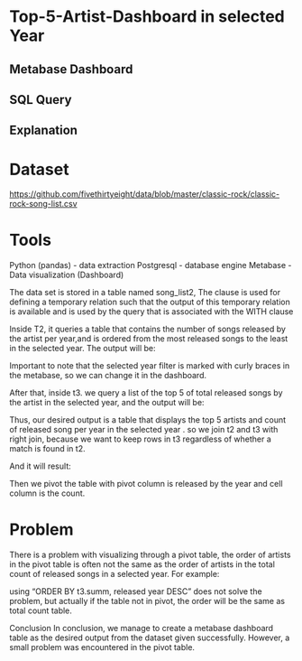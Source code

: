 # Top-5-Artist-Dashboard in selected Year

## Metabase Dashboard

## SQL Query
 
## Explanation 

# Dataset
https://github.com/fivethirtyeight/data/blob/master/classic-rock/classic-rock-song-list.csv

# Tools
Python (pandas) - data extraction
Postgresql - database engine
Metabase - Data visualization (Dashboard)


The data set is stored in a table named song_list2, 
The clause is used for defining a temporary relation such that the output of this temporary relation is available and is used by the query that is associated with the WITH clause 



Inside T2, it queries a table that contains the number of songs released by the artist per year,and is ordered from the most released songs to the least in the selected year. The output will be:

Important to note that the selected year filter is marked with curly braces in the metabase, so we can change it in the dashboard.

After that, inside t3. we query a list of the top 5 of total released songs by the artist in the selected year, and the output will be:




Thus, our desired output is a table that displays the  top 5 artists and count of released song per year in the selected year . so we join t2 and t3 with right join, because we want to keep rows in t3 regardless of whether a match is found in t2.












And it will result:




Then we pivot the table with pivot column is released by the year and cell column is the count.













# Problem
There is a problem with visualizing through a pivot table, the order of artists in the pivot table is often not the same as the order of artists in the total count of released songs in a selected year. For example:



using “ORDER BY t3.summ, released year DESC” does not solve the problem, but actually if the table not in pivot, the order will be the same as total count table.

Conclusion
In conclusion, we manage to create a metabase dashboard table as the desired output from the dataset given successfully. However, a small problem was encountered in the pivot table. 
